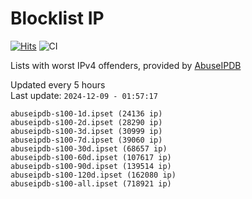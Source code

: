 # Blocklist IP

[![Hits](https://hits.seeyoufarm.com/api/count/incr/badge.svg?url=https%3A%2F%2Fgithub.com%2Fborestad%2Fblocklist-ip%2F&count_bg=%2379C83D&title_bg=%23555555&icon=&icon_color=%23E7E7E7&title=hits&edge_flat=false)](https://hits.seeyoufarm.com)  ![CI](https://img.shields.io/github/workflow/status/borestad/blocklist-ip/CI?style=flat-square)

Lists with worst IPv4 offenders, provided by [AbuseIPDB](https://www.abuseipdb.com/)

<!-- FOOTER-PLACEHOLDER -->
Updated every 5 hours<br>
Last update: `2024-12-09 - 01:57:17`
```
abuseipdb-s100-1d.ipset (24136 ip)
abuseipdb-s100-2d.ipset (28290 ip)
abuseipdb-s100-3d.ipset (30999 ip)
abuseipdb-s100-7d.ipset (39060 ip)
abuseipdb-s100-30d.ipset (68657 ip)
abuseipdb-s100-60d.ipset (107617 ip)
abuseipdb-s100-90d.ipset (139514 ip)
abuseipdb-s100-120d.ipset (162080 ip)
abuseipdb-s100-all.ipset (718921 ip)
```

